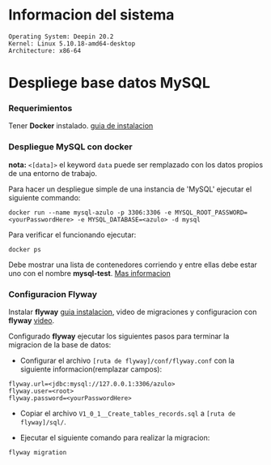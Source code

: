 # Informacion del sistema
```
Operating System: Deepin 20.2
Kernel: Linux 5.10.18-amd64-desktop
Architecture: x86-64 
```
# Despliege base datos MySQL

### Requerimientos

Tener  **Docker** instalado. [guia de instalacion](https://docs.docker.com/engine/install/)

### Despliegue MySQL con docker

**nota:** `<[data]>` el keyword `data` puede ser remplazado con los datos propios de una entorno de trabajo.

Para hacer un despliegue simple de una instancia de 'MySQL' ejecutar el siguiente commando:

`docker run --name mysql-azulo -p 3306:3306 -e MYSQL_ROOT_PASSWORD=<yourPasswordHere> -e MYSQL_DATABASE=<azulo> -d mysql`


Para verificar el funcionando ejecutar:

`docker ps`

Debe mostrar una lista de contenedores corriendo y entre ellas debe estar uno con el nombre **mysql-test**. [Mas informacion](https://hub.docker.com/_/mysql)

### Configuracion Flyway

Instalar **flyway** [guia instalacion](https://flywaydb.org/documentation/getstarted/firststeps/commandline), video de migraciones y configuracion con **flyway** [video](https://www.youtube.com/watch?v=JRhuoC_kI8Y).

Configurado **flyway** ejecutar los siguientes pasos para terminar la migracion de la base de datos:

- Configurar el archivo `[ruta de flyway]/conf/flyway.conf` con la siguiente informacion(remplazar campos):

```
flyway.url=<jdbc:mysql://127.0.0.1:3306/azulo>
flyway.user=<root>
flyway.password=<yourPasswordHere>
```

- Copiar el archivo `V1_0_1__Create_tables_records.sql` a `[ruta de flyway]/sql/`.

- Ejecutar el siguiente comando para realizar la migracion:

`flyway migration`


